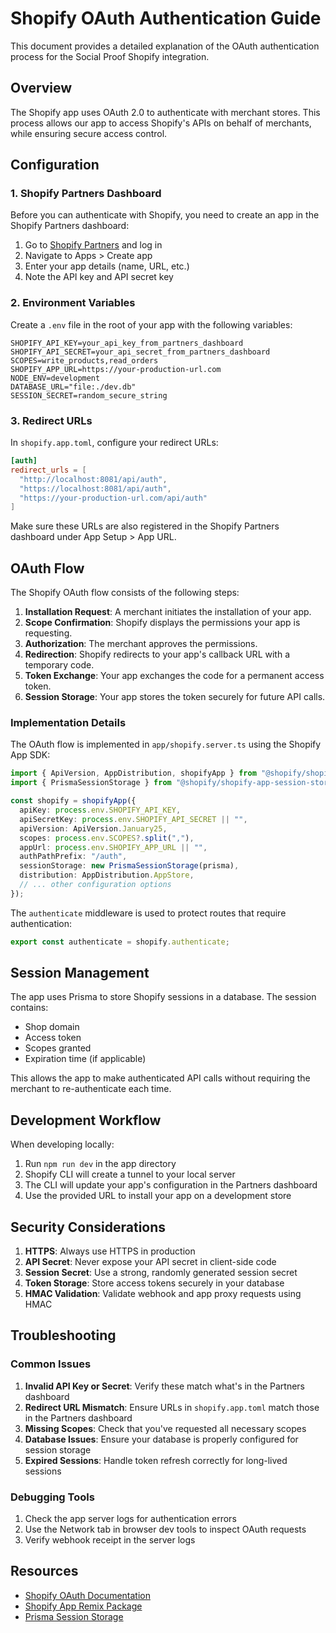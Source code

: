 # Shopify OAuth Authentication Guide

This document provides a detailed explanation of the OAuth authentication process for the Social Proof Shopify integration.

## Overview

The Shopify app uses OAuth 2.0 to authenticate with merchant stores. This process allows our app to access Shopify's APIs on behalf of merchants, while ensuring secure access control.

## Configuration

### 1. Shopify Partners Dashboard

Before you can authenticate with Shopify, you need to create an app in the Shopify Partners dashboard:

1. Go to [Shopify Partners](https://partners.shopify.com/) and log in
2. Navigate to Apps > Create app
3. Enter your app details (name, URL, etc.)
4. Note the API key and API secret key

### 2. Environment Variables

Create a `.env` file in the root of your app with the following variables:

```
SHOPIFY_API_KEY=your_api_key_from_partners_dashboard
SHOPIFY_API_SECRET=your_api_secret_from_partners_dashboard
SCOPES=write_products,read_orders
SHOPIFY_APP_URL=https://your-production-url.com
NODE_ENV=development
DATABASE_URL="file:./dev.db"
SESSION_SECRET=random_secure_string
```

### 3. Redirect URLs

In `shopify.app.toml`, configure your redirect URLs:

```toml
[auth]
redirect_urls = [
  "http://localhost:8081/api/auth",
  "https://localhost:8081/api/auth",
  "https://your-production-url.com/api/auth"
]
```

Make sure these URLs are also registered in the Shopify Partners dashboard under App Setup > App URL.

## OAuth Flow

The Shopify OAuth flow consists of the following steps:

1. **Installation Request**: A merchant initiates the installation of your app.
2. **Scope Confirmation**: Shopify displays the permissions your app is requesting.
3. **Authorization**: The merchant approves the permissions.
4. **Redirection**: Shopify redirects to your app's callback URL with a temporary code.
5. **Token Exchange**: Your app exchanges the code for a permanent access token.
6. **Session Storage**: Your app stores the token securely for future API calls.

### Implementation Details

The OAuth flow is implemented in `app/shopify.server.ts` using the Shopify App SDK:

```typescript
import { ApiVersion, AppDistribution, shopifyApp } from "@shopify/shopify-app-remix/server";
import { PrismaSessionStorage } from "@shopify/shopify-app-session-storage-prisma";

const shopify = shopifyApp({
  apiKey: process.env.SHOPIFY_API_KEY,
  apiSecretKey: process.env.SHOPIFY_API_SECRET || "",
  apiVersion: ApiVersion.January25,
  scopes: process.env.SCOPES?.split(","),
  appUrl: process.env.SHOPIFY_APP_URL || "",
  authPathPrefix: "/auth",
  sessionStorage: new PrismaSessionStorage(prisma),
  distribution: AppDistribution.AppStore,
  // ... other configuration options
});
```

The `authenticate` middleware is used to protect routes that require authentication:

```typescript
export const authenticate = shopify.authenticate;
```

## Session Management

The app uses Prisma to store Shopify sessions in a database. The session contains:

- Shop domain
- Access token
- Scopes granted
- Expiration time (if applicable)

This allows the app to make authenticated API calls without requiring the merchant to re-authenticate each time.

## Development Workflow

When developing locally:

1. Run `npm run dev` in the app directory
2. Shopify CLI will create a tunnel to your local server
3. The CLI will update your app's configuration in the Partners dashboard
4. Use the provided URL to install your app on a development store

## Security Considerations

1. **HTTPS**: Always use HTTPS in production
2. **API Secret**: Never expose your API secret in client-side code
3. **Session Secret**: Use a strong, randomly generated session secret
4. **Token Storage**: Store access tokens securely in your database
5. **HMAC Validation**: Validate webhook and app proxy requests using HMAC

## Troubleshooting

### Common Issues

1. **Invalid API Key or Secret**: Verify these match what's in the Partners dashboard
2. **Redirect URL Mismatch**: Ensure URLs in `shopify.app.toml` match those in the Partners dashboard
3. **Missing Scopes**: Check that you've requested all necessary scopes
4. **Database Issues**: Ensure your database is properly configured for session storage
5. **Expired Sessions**: Handle token refresh correctly for long-lived sessions

### Debugging Tools

1. Check the app server logs for authentication errors
2. Use the Network tab in browser dev tools to inspect OAuth requests
3. Verify webhook receipt in the server logs

## Resources

- [Shopify OAuth Documentation](https://shopify.dev/apps/auth/oauth)
- [Shopify App Remix Package](https://shopify.dev/docs/api/shopify-app-remix)
- [Prisma Session Storage](https://github.com/Shopify/shopify-app-js/tree/main/packages/shopify-app-session-storage-prisma)
